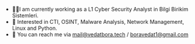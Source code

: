 - 🧑‍💻I am currently working as a L1 Cyber Security Analyst in Bilgi Birikim Sistemleri.
- 🌳 Interested in CTI, OSINT, Malware Analysis, Network Management, Linux and Python.
- 📧 You can reach me via mail@vedatbora.tech / boravedat1@gmail.com
